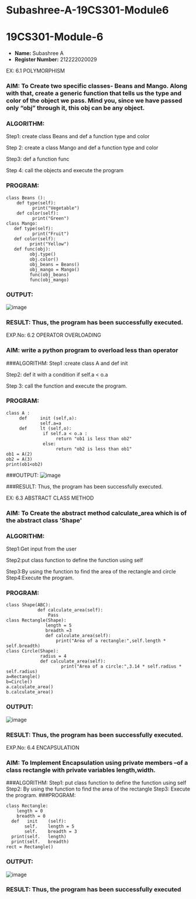 # Subashree-A-19CS301-Module6

# 19CS301-Module-6

- **Name:** Subashree A  
- **Register Number:** 212222020029
  
EX: 6.1   POLYMORPHISM

### AIM: To Create two specific classes- Beans and Mango. Along with that, create a generic function that tells us the type and color of the object we pass. Mind you, since we have passed only “obj” through it, this obj can be any object.


### ALGORITHM:
Step1: create class Beans and def a function type and color

Step 2: create a class Mango and def a function type and color

Step3: def a function func

Step 4: call the objects and execute the program

### PROGRAM:
```
class Beans ():
    def type(self):   
          print("Vegetable")
    def color(self):
          print("Green")
class Mango:
   def type(self):
          print("Fruit")
   def color(self):
         print("Yellow")
   def func(obj):
         obj.type()
         obj.color()
         obj_beans = Beans()
         obj_mango = Mango()
         func(obj_beans)
         func(obj_mango)
```
### OUTPUT:
![image](https://github.com/user-attachments/assets/b41a3e12-896b-4f6c-a9b2-19045a5088f9)


### RESULT: Thus, the program has been successfully executed.



EXP.No: 6.2 OPERATOR OVERLOADING

### AIM: write a python program to overload less than operator
###ALGORITHM:
Step1 :create class A and def init	 

Step2: def it	with a condition if self.a < o.a 

Step 3: call the function and execute the program.
### PROGRAM:
```
class A :
     def     init (self,a):
             self.a=a
     def     lt (self,o):
              if self.a < o.a :
                   return "ob1 is less than ob2"
              else:
                   return "ob2 is less than ob1"
ob1 = A(2)
ob2 = A(3)
print(ob1<ob2)
```
###OUTPUT:
![image](https://github.com/user-attachments/assets/dae03d17-1004-424e-a179-ef62fd2681bd)



###RESULT: Thus, the program has been successfully executed.



EX: 6.3 ABSTRACT CLASS METHOD

### AIM: To Create the abstract method calculate_area which is of the abstract class 'Shape'

### ALGORITHM:
Step1:Get input from the user

Step2:put class function to define the function using self

Step3:By using the function to find the area of the rectangle and circle Step4:Execute the program.

### PROGRAM:
```from abc import ABC
class Shape(ABC):
            def calculate_area(self):
                Pass
class Rectangle(Shape):
               length = 5
               breadth =3
               def calculate_area(self):
                   print("Area of a rectangle:",self.length * self.breadth)
class Circle(Shape):
             radius = 4
             def calculate_area(self):
                     print("Area of a circle:",3.14 * self.radius * self.radius)
a=Rectangle()
b=Circle()
a.calculate_area()
b.calculate_area()
```
### OUTPUT:
![image](https://github.com/user-attachments/assets/a4c70e22-b3e0-417a-86d7-41f547c9d60d)


### RESULT: Thus, the program has been successfully executed.



EXP.No: 6.4     ENCAPSULATION
### AIM: To Implement Encapsulation using private members –of a class rectangle with private variables length,width.
###ALGORITHM: Step1: put class function to define the function using self Step2: By using the function to find the area of the rectangle Step3: Execute the program.
###PROGRAM:
```
class Rectangle:
 	length = 0
 	breadth = 0
  def	init	(self):
       self.	length = 5
       self.	breadth = 3
  print(self.	length)
  print(self.	breadth)
rect = Rectangle()
```
### OUTPUT:
 
![image](https://github.com/user-attachments/assets/ea434dc1-3f93-4a66-8828-1d815e9ff015)

 

### RESULT: Thus, the program has been successfully executed




